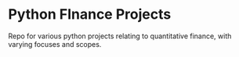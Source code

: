 # Python FInance Projects
 Repo for various python projects relating to quantitative finance, with varying focuses and scopes.
